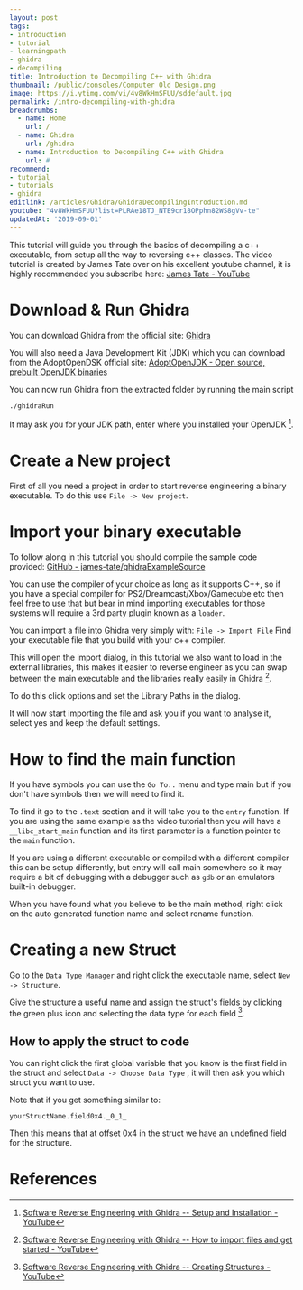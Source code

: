 ```yaml
---
layout: post
tags: 
- introduction
- tutorial
- learningpath
- ghidra
- decompiling
title: Introduction to Decompiling C++ with Ghidra
thumbnail: /public/consoles/Computer Old Design.png
image: https://i.ytimg.com/vi/4v8WkHmSFUU/sddefault.jpg
permalink: /intro-decompiling-with-ghidra
breadcrumbs:
  - name: Home
    url: /
  - name: Ghidra
    url: /ghidra
  - name: Introduction to Decompiling C++ with Ghidra
    url: #
recommend: 
- tutorial
- tutorials
- ghidra
editlink: /articles/Ghidra/GhidraDecompilingIntroduction.md
youtube: "4v8WkHmSFUU?list=PLRAe18TJ_NTE9cr18OPphn82WS8gVv-te"
updatedAt: '2019-09-01'
---
```


This tutorial will guide you through the basics of decompiling a c++ executable, from setup all the way to reversing c++ classes. The video tutorial is created by James Tate over on his excellent youtube channel, it is highly recommended you subscribe here: [James Tate - YouTube](https://www.youtube.com/channel/UCwSxJ5kXVFPWi6fYuj6o78w)

# Download & Run Ghidra
You can download Ghidra from the official site: [Ghidra](https://ghidra-sre.org/)

You will also need a Java Development Kit (JDK) which you can download from the AdoptOpenDSK official site: [AdoptOpenJDK - Open source, prebuilt OpenJDK binaries](https://adoptopenjdk.net/index.html?variant=openjdk11&jvmVariant=hotspot)

You can now run Ghidra from the extracted folder by running the main script 
```bash
./ghidraRun
```
It may ask you for your JDK path, enter where you installed your OpenJDK [^1].

# Create a New project
First of all you need a project in order to start reverse engineering a binary executable. To do this use `File -> New project`.

# Import your binary executable
To follow along in this tutorial you should compile the sample code provided:
[GitHub - james-tate/ghidraExampleSource](https://github.com/james-tate/ghidraExampleSource)

You can use the compiler of your choice as long as it supports C++, so if you have a special compiler for PS2/Dreamcast/Xbox/Gamecube etc then feel free to use that but bear in mind importing executables for those systems will require a 3rd party plugin known as a `loader`.

You can import a file into Ghidra very simply with:
```File -> Import File```
Find your executable file that you build with your c++ compiler.

This will open the import dialog, in this tutorial we also want to load in the external libraries, this makes it easier to reverse engineer as you can swap between the main executable and the libraries really easily in Ghidra [^2].

To do this click options and set the Library Paths in the dialog.

It will now start importing the file and ask you if you want to analyse it, select yes and keep the default settings.

# How to find the main function
If you have symbols you can use the `Go To..` menu and type main but if you don't have symbols then we will need to find it.

To find it go to the `.text` section and it will take you to the `entry` function. If you are using the same example as the video tutorial then you will have a `__libc_start_main` function and its first parameter is a function pointer to the `main` function.

If you are using a different executable or compiled with a different compiler this can be setup differently, but entry will call main somewhere so it may require a bit of debugging with a debugger such as `gdb` or an emulators built-in debugger.

When you have found what you believe to be the main method, right click on the auto generated function name and select rename function.

# Creating a new Struct
Go to the `Data Type Manager` and right click the executable name, select `New -> Structure`.

Give the structure a useful name and assign the struct's fields by clicking the green plus icon and selecting the data type for each field [^3].

## How to apply the struct to code
You can right click the first global variable that you know is the first field in the struct and select `Data -> Choose Data Type` , it will then ask you which struct you want to use.

Note that if you get something similar to:
```
yourStructName.field0x4._0_1_
```
Then this means that at offset 0x4 in the struct we have an undefined field for the structure. 

# References
[^1]: [Software Reverse Engineering with Ghidra -- Setup and Installation - YouTube](https://www.youtube.com/watch?v=4v8WkHmSFUU)
[^2]: [Software Reverse Engineering with Ghidra -- How to import files and get started - YouTube](https://www.youtube.com/watch?v=OlWm9Oh9bj8)
[^3]: [Software Reverse Engineering with Ghidra -- Creating Structures - YouTube](https://www.youtube.com/watch?v=Y-BhEfbg7C4)
[^4]: [Software Reverse Engineering with Ghidra -- Creating Arrays and Changing Function Signatures - YouTube](https://www.youtube.com/watch?v=xP6ddyVeUWg&list=PLRAe18TJ_NTE9cr18OPphn82WS8gVv-te&index=5)

